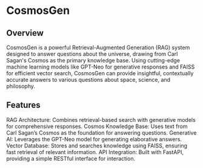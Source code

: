 # CosmosGen
## Overview
CosmosGen is a powerful Retrieval-Augmented Generation (RAG) system designed to answer questions about the universe, drawing from Carl Sagan's Cosmos as the primary knowledge base. Using cutting-edge machine learning models like GPT-Neo for generative responses and FAISS for efficient vector search, CosmosGen can provide insightful, contextually accurate answers to various questions about space, science, and philosophy.

## Features
RAG Architecture: Combines retrieval-based search with generative models for comprehensive responses.
Cosmos Knowledge Base: Uses text from Carl Sagan’s Cosmos as the foundation for answering questions.
Generative AI: Leverages the GPT-Neo model for generating elaborative answers.
Vector Database: Stores and searches knowledge using FAISS, ensuring fast retrieval of relevant information.
API Integration: Built with FastAPI, providing a simple RESTful interface for interaction.
